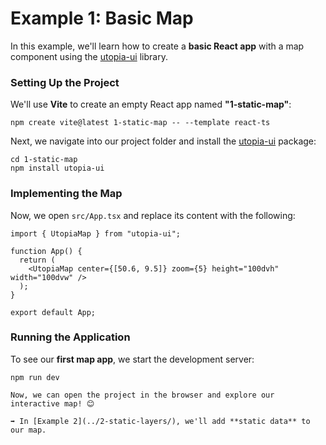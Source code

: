 # Example 1: Basic Map  

In this example, we'll learn how to create a **basic React app** with a map component using the [utopia-ui](https://github.com/utopia-os/utopia-ui) library.  

### Setting Up the Project  

We'll use **Vite** to create an empty React app named **"1-static-map"**:  

```shell
npm create vite@latest 1-static-map -- --template react-ts
```  

Next, we navigate into our project folder and install the [utopia-ui](https://github.com/utopia-os/utopia-ui) package:  

```shell
cd 1-static-map
npm install utopia-ui
```  

### Implementing the Map  

Now, we open `src/App.tsx` and replace its content with the following:  

```tsx
import { UtopiaMap } from "utopia-ui";

function App() {
  return (
    <UtopiaMap center={[50.6, 9.5]} zoom={5} height="100dvh" width="100dvw" />
  );
}

export default App;
```  

### Running the Application  

To see our **first map app**, we start the development server:  

```shell
npm run dev

Now, we can open the project in the browser and explore our interactive map! 😊  

➡️ In [Example 2](../2-static-layers/), we'll add **static data** to our map.  
